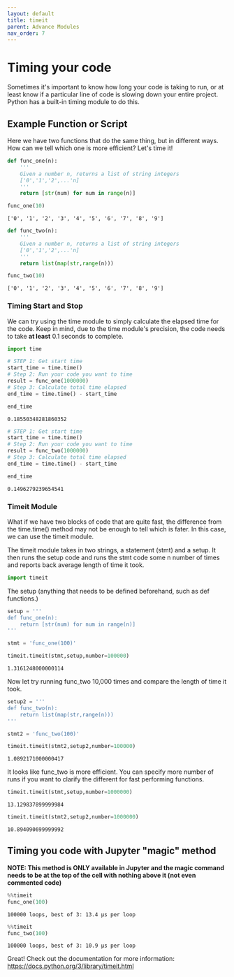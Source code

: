 ```yaml
---
layout: default
title: timeit
parent: Advance Modules
nav_order: 7
---
```


# Timing your code
Sometimes it's important to know how long your code is taking to run, or at least know if a particular line of code is slowing down your entire project. Python has a built-in timing module to do this. 

## Example Function or Script

Here we have two functions that do the same thing, but in different ways.
How can we tell which one is more efficient? Let's time it!


```python
def func_one(n):
    '''
    Given a number n, returns a list of string integers
    ['0','1','2',...'n]
    '''
    return [str(num) for num in range(n)]
```


```python
func_one(10)
```




    ['0', '1', '2', '3', '4', '5', '6', '7', '8', '9']




```python
def func_two(n):
    '''
    Given a number n, returns a list of string integers
    ['0','1','2',...'n]
    '''
    return list(map(str,range(n)))
```


```python
func_two(10)
```




    ['0', '1', '2', '3', '4', '5', '6', '7', '8', '9']



### Timing Start and Stop

We can try using the time module to simply calculate the elapsed time for the code. Keep in mind, due to the time module's precision, the code needs to take **at least** 0.1 seconds to complete.


```python
import time
```


```python
# STEP 1: Get start time
start_time = time.time()
# Step 2: Run your code you want to time
result = func_one(1000000)
# Step 3: Calculate total time elapsed
end_time = time.time() - start_time
```


```python
end_time
```




    0.18550348281860352




```python
# STEP 1: Get start time
start_time = time.time()
# Step 2: Run your code you want to time
result = func_two(1000000)
# Step 3: Calculate total time elapsed
end_time = time.time() - start_time
```


```python
end_time
```




    0.1496279239654541



### Timeit Module

What if we have two blocks of code that are quite fast, the difference from the time.time() method may not be enough to tell which is fater. In this case, we can use the timeit module.

The timeit module takes in two strings, a statement (stmt) and a setup. It then runs the setup code and runs the stmt code some n number of times and reports back average length of time it took.


```python
import timeit
```

The setup (anything that needs to be defined beforehand, such as def functions.)


```python
setup = '''
def func_one(n):
    return [str(num) for num in range(n)]
'''
```


```python
stmt = 'func_one(100)'
```


```python
timeit.timeit(stmt,setup,number=100000)
```




    1.3161248000000114



Now let try running func_two 10,000 times and compare the length of time it took.


```python
setup2 = '''
def func_two(n):
    return list(map(str,range(n)))
'''
```


```python
stmt2 = 'func_two(100)'
```


```python
timeit.timeit(stmt2,setup2,number=100000)
```




    1.0892171000000417



It looks like func_two is more efficient. You can specify more number of runs if you want to clarify the different for fast performing functions.


```python
timeit.timeit(stmt,setup,number=1000000)
```




    13.129837899999984




```python
timeit.timeit(stmt2,setup2,number=1000000)
```




    10.894090699999992



## Timing you code with Jupyter "magic" method

**NOTE: This method is ONLY available in Jupyter and the magic command needs to be at the top of the cell with nothing above it (not even commented code)**


```python
%%timeit
func_one(100)
```

    100000 loops, best of 3: 13.4 µs per loop
    


```python
%%timeit
func_two(100)
```

    100000 loops, best of 3: 10.9 µs per loop
    

Great! Check out the documentation for more information:
https://docs.python.org/3/library/timeit.html
